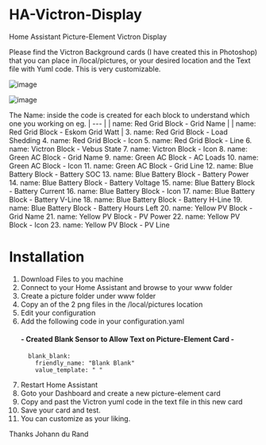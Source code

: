 # HA-Victron-Display
Home Assistant Picture-Element Victron Display

Please find the Victron Background cards (I have created this in Photoshop) that you can place in /local/pictures, or your desired location and the Text file with Yuml code. This is very customizable. 

![image](https://github.com/johanndurandsa/HA-Victron-Display/assets/98578816/fa01e5ba-f9a2-4a3e-95a8-05fe75e5a0bb)

![image](https://github.com/johanndurandsa/HA-Victron-Display/assets/98578816/8982e585-4aab-4e37-acd8-97b80c91a577)


The Name: inside the code is created for each block to understand which one you working on
eg.
   | --- |
   | name: Red Grid Block - Grid Name |
   | name: Red Grid Block - Eskom Grid Watt |
   3. name: Red Grid Block - Load Shedding
   4. name: Red Grid Block - Icon
   5. name: Red Grid Block - Line
   6. name: Victron Block - Vebus State
   7. name: Victron Block - Icon
   8. name: Green AC Block - Grid Name
   9. name: Green AC Block - AC Loads
   10. name: Green AC Block - Icon
   11. name: Green AC Block - Grid Line
   12. name: Blue Battery Block - Battery SOC
   13. name: Blue Battery Block - Battery Power
   14. name: Blue Battery Block - Battery Voltage
   15. name: Blue Battery Block - Battery Current
   16. name: Blue Battery Block - Icon
   17. name: Blue Battery Block - Battery V-Line
   18. name: Blue Battery Block - Battery H-Line
   19. name: Blue Battery Block - Battery Hours Left
   20. name: Yellow PV Block - Grid Name
   21. name: Yellow PV Block - PV Power
   22. name: Yellow PV Block - Icon
   23. name: Yellow PV Block - PV Line

# Installation
1. Download Files to you machine
2. Connect to your Home Assistant and browse to your www folder
3. Create a picture folder under www folder
4. Copy an of the 2 png files in the /local/pictures location
5. Edit your configuration 
6. Add the following code in your configuration.yaml
   #### - Created Blank Sensor to Allow Text on Picture-Element Card - ####
         blank_blank:
           friendly_name: "Blank Blank"
           value_template: " "
7. Restart Home Assistant
8. Goto your Dashboard and create a new picture-element card
9. Copy and past the Victron yuml code in the text file in this new card
10. Save your card and test.
11. You can customize as your liking.

Thanks
Johann du Rand
